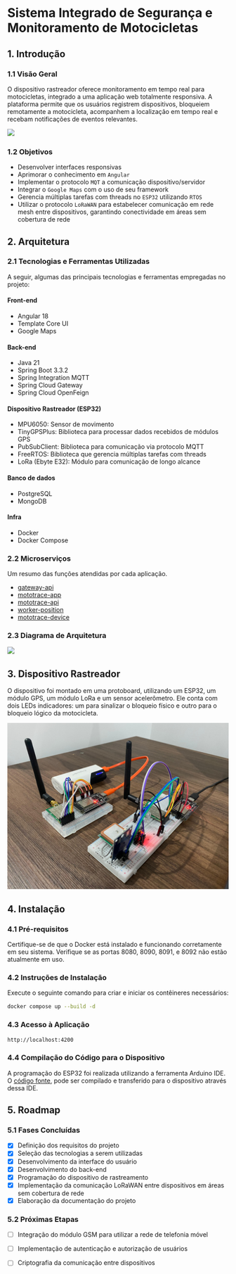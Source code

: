 # Sistema Integrado de Segurança e Monitoramento de Motocicletas

## 1. Introdução

### 1.1 Visão Geral
O dispositivo rastreador oferece monitoramento em tempo real para motocicletas, integrado a uma aplicação web totalmente responsiva. A plataforma permite que os usuários registrem dispositivos, bloqueiem remotamente a motocicleta, acompanhem a localização em tempo real e recebam notificações de eventos relevantes.

![](images/plataforma.gif)

### 1.2 Objetivos
- Desenvolver interfaces responsivas
- Aprimorar o conhecimento em `Angular`
- Implementar o protocolo `MQT` a comunicação dispositivo/servidor
- Integrar o `Google Maps` com o uso de seu framework
- Gerencia múltiplas tarefas com threads no `ESP32` utilizando `RTOS`
- Utilizar o protocolo `LoRaWAN` para estabelecer comunicação em rede mesh entre dispositivos, garantindo conectividade em áreas sem cobertura de rede

## 2. Arquitetura

### 2.1 Tecnologias e Ferramentas Utilizadas
A seguir, algumas das principais tecnologias e ferramentas empregadas no projeto:

#### Front-end
- Angular 18
- Template Core UI
- Google Maps

#### Back-end
- Java 21
- Spring Boot 3.3.2
- Spring Integration MQTT
- Spring Cloud Gateway
- Spring Cloud OpenFeign

#### Dispositivo Rastreador (ESP32)
- MPU6050: Sensor de movimento
- TinyGPSPlus: Biblioteca para processar dados recebidos de módulos GPS
- PubSubClient: Biblioteca para comunicação via protocolo MQTT
- FreeRTOS: Biblioteca que gerencia múltiplas tarefas com threads
- LoRa (Ebyte E32): Módulo para comunicação de longo alcance

#### Banco de dados
- PostgreSQL
- MongoDB

#### Infra
- Docker
- Docker Compose

### 2.2 Microserviços
Um resumo das funções atendidas por cada aplicação.

- [gateway-api](gateway-api/README.md)
- [mototrace-app](mototrace-app/README.md)
- [mototrace-api](mototrace-api/README.md)
- [worker-position](worker-position/README.md)
- [mototrace-device](mototrace-device/README.md)

### 2.3 Diagrama de Arquitetura
![](images/diagrama.gif)

## 3. Dispositivo Rastreador
O dispositivo foi montado em uma protoboard, utilizando um ESP32, um módulo GPS, um módulo LoRa e um sensor acelerômetro. Ele conta com dois LEDs indicadores: um para sinalizar o bloqueio físico e outro para o bloqueio lógico da motocicleta.

![](images/dispositivo.jpeg)

## 4. Instalação 

### 4.1 Pré-requisitos
Certifique-se de que o Docker está instalado e funcionando corretamente em seu sistema. Verifique se as portas 8080, 8090, 8091, e 8092 não estão atualmente em uso.

### 4.2 Instruções de Instalação
Execute o seguinte comando para criar e iniciar os contêineres necessários:
```sh
docker compose up --build -d
```

### 4.3 Acesso à Aplicação
```
http://localhost:4200
```

### 4.4 Compilação do Código para o Dispositivo
A programação do ESP32 foi realizada utilizando a ferramenta Arduino IDE. O [código fonte](mototrace-device/mototrace-device.ino), pode ser compilado e transferido para o dispositivo através dessa IDE.

## 5. Roadmap

### 5.1 Fases Concluídas
- [x] Definição dos requisitos do projeto
- [x] Seleção das tecnologias a serem utilizadas
- [x] Desenvolvimento da interface do usuário
- [x] Desenvolvimento do back-end
- [x] Programação do dispositivo de rastreamento
- [x] Implementação da comunicação LoRaWAN entre dispositivos em áreas sem cobertura de rede
- [x] Elaboração da documentação do projeto

### 5.2 Próximas Etapas
- [ ] Integração do módulo GSM para utilizar a rede de telefonia móvel
- [ ] Implementação de autenticação e autorização de usuários
- [ ] Criptografia da comunicação entre dispositivos

